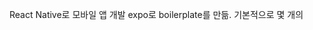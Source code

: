 React Native로 모바일 앱 개발
expo로 boilerplate를 만듦. 기본적으로 몇 개의 
<!--stackedit_data:
eyJoaXN0b3J5IjpbLTM3NTQ3NTAyNl19
-->